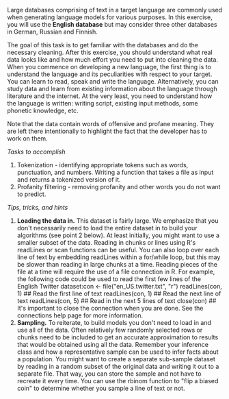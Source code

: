 Large databases comprising of text in a target language are commonly used when generating language models for various purposes. In this exercise, you will use the **English database** but may consider three other databases in German, Russian and Finnish.

The goal of this task is to get familiar with the databases and do the necessary cleaning. After this exercise, you should understand what real data looks like and how much effort you need to put into cleaning the data. When you commence on developing a new language, the first thing is to understand the language and its peculiarities with respect to your target. You can learn to read, speak and write the language. Alternatively, you can study data and learn from existing information about the language through literature and the internet. At the very least, you need to understand how the language is written: writing script, existing input methods, some phonetic knowledge, etc.

Note that the data contain words of offensive and profane meaning. They are left there intentionally to highlight the fact that the developer has to work on them.

*Tasks to accomplish*

1. Tokenization - identifying appropriate tokens such as words, punctuation, and numbers. Writing a function that takes a file as input and returns a tokenized version of it.  
2. Profanity filtering - removing profanity and other words you do not want to predict.  

*Tips, tricks, and hints*

1. **Loading the data in.** This dataset is fairly large. We emphasize that you don't necessarily need to load the entire dataset in to build your algorithms (see point 2 below). At least initially, you might want to use a smaller subset of the data. Reading in chunks or lines using R's readLines or scan functions can be useful. You can also loop over each line of text by embedding readLines within a for/while loop, but this may be slower than reading in large chunks at a time. Reading pieces of the file at a time will require the use of a file connection in R. For example, the following code could be used to read the first few lines of the English Twitter dataset:con <- file("en_US.twitter.txt", "r") readLines(con, 1) ## Read the first line of text readLines(con, 1) ## Read the next line of text readLines(con, 5) ## Read in the next 5 lines of text close(con) ## It's important to close the connection when you are done. See the connections help page for more information.  
2. **Sampling.** To reiterate, to build models you don't need to load in and use all of the data. Often relatively few randomly selected rows or chunks need to be included to get an accurate approximation to results that would be obtained using all the data. Remember your inference class and how a representative sample can be used to infer facts about a population. You might want to create a separate sub-sample dataset by reading in a random subset of the original data and writing it out to a separate file. That way, you can store the sample and not have to recreate it every time. You can use the rbinom function to "flip a biased coin" to determine whether you sample a line of text or not.
